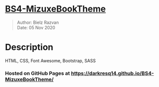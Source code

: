 # [BS4-MizuxeBookTheme](https://darkresq14.github.io/BS4-MizuxeBookTheme/)

> Author: Bielz Razvan  
> Date: 05 Nov 2020

# Description
HTML, CSS, Font Awesome, Bootstrap, SASS

### Hosted on GitHub Pages at https://darkresq14.github.io/BS4-MizuxeBookTheme/

